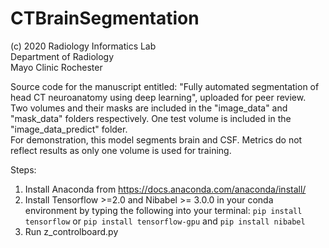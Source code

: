 # CTBrainSegmentation
(c) 2020
Radiology Informatics Lab\
Department of Radiology\
Mayo Clinic Rochester

Source code for the manuscript entitled: "Fully automated segmentation of head CT neuroanatomy using deep learning", uploaded for peer review.\
Two volumes and their masks are included in the "image_data" and "mask_data" folders respectively. One test volume is included in the "image_data_predict" folder.\
For demonstration, this model segments brain and CSF. Metrics do not reflect results as only one volume is used for training.

Steps:
1. Install Anaconda from https://docs.anaconda.com/anaconda/install/
2. Install Tensorflow >=2.0 and Nibabel >= 3.0.0 in your conda environment by typing the following into your terminal:
   `pip install tensorflow` or
   `pip install tensorflow-gpu` and
   `pip install nibabel`
3. Run z_controlboard.py
